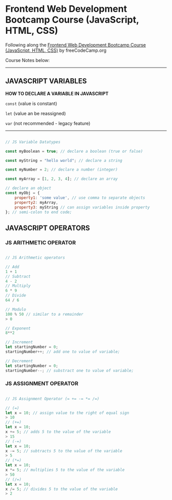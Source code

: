 # Frontend Web Development Bootcamp Course (JavaScript, HTML, CSS)

Following along the [Frontend Web Development Bootcamp Course (JavaScript, HTML, CSS)](https://www.youtube.com/watch?v=zJSY8tbf_ys) by freeCodeCamp.org

Course Notes below:

---

## JAVASCRIPT VARIABLES

**HOW TO DECLARE A VARIABLE IN JAVASCRIPT**

`const` (value is constant)

`let` (value an be reassigned)

`var` (not recommended - legacy feature)

---

```js

// JS Variable Datatypes

const myBoolean = true; // declare a boolean (true or false)

const myString = "hello world"; // declare a string

const myNumber = 2; // declare a number (integer)

const myArray = [1, 2, 3, 4]; // declare an array

// declare an object
const myObj = {
	property1: 'some value', // use comma to separate objects
	property2: myArray,
	property3: myString // can assign variables inside property
}; // semi-colon to end code;

```
## JAVASCRIPT OPERATORS

### JS ARITHMETIC OPERATOR
```js

// JS Arithmetic operators

// Add
1 + 1
// Subtract
4 - 2
// Multiply
6 * 9
// Divide
64 / 6

// Modulo
100 % 50 // similar to a remainder
> 0

// Exponent
8**2

// Increment
let startingNumber = 0;
startingNumber++; // add one to value of variable;

// Decrement
let startingNumber = 0;
startingNumber--; // substract one to value of variable;

```

### JS ASSIGNMENT OPERATOR
```js

// JS Assignment Operator (= += -= *= /=)

// (=)
let x = 10; // assign value to the right of equal sign
> 10
// (+=)
let x = 10;
x += 5; // adds 5 to the value of the variable
> 15
// (-=)
let x = 10;
x -= 5; // subtracts 5 to the value of the variable
> 5
// (*=)
let x = 10;
x *= 5; // multiplies 5 to the value of the variable
> 50
// (/=)
let x = 10;
x /= 5; // divides 5 to the value of the variable
> 2

```






